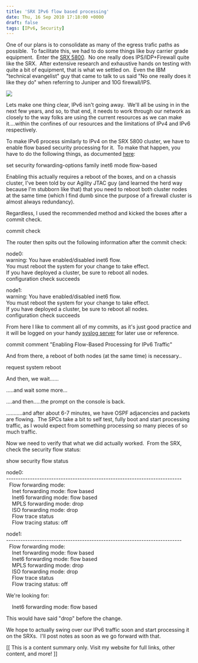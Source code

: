 ```yaml
---
title: 'SRX IPv6 flow based processing'
date: Thu, 16 Sep 2010 17:18:00 +0000
draft: false
tags: [IPv6, Security]
---
```


One of our plans is to consolidate as many of the egress trafic paths as possible.  To facilitate this, we had to do some things like buy carrier grade equipment.  Enter the [SRX 5800](http://bit.ly/9jrUiG).  No one really does IPS/IDP+Firewall quite like the SRX.  After extensive research and exhaustive hands on testing with quite a bit of equipment, that is what we settled on.  Even the IBM "technical evangelist" guy that came to talk to us said "No one really does it like they do" when referring to Juniper and 10G firewall/IPS.  
  

[![](http://www.juniper.net/shared/img/products/srx-series/srx5800/lbox-srx5800-left.jpg)](http://www.juniper.net/shared/img/products/srx-series/srx5800/lbox-srx5800-left.jpg)

  
  
Lets make one thing clear, IPv6 isn't going away.  We'll all be using in in the next few years, and so, to that end, it needs to work through our network as closely to the way folks are using the current resources as we can make it....within the confines of our resources and the limitations of IPv4 and IPv6 respectively.  
  
To make IPv6 process similarly to IPv4 on the SRX 5800 cluster, we have to enable flow based security processing for it.  To make that happen, you have to do the following things, as documented [here](http://bit.ly/9jrUiG):  
  
set security forwarding-options family inet6 mode flow-based  
  
  
Enabling this actually requires a reboot of the boxes, and on a chassis cluster, I've been told by our Agility JTAC guy (and learned the herd way because I'm stubborn like that) that you need to reboot both cluster nodes at the same time (which I find dumb since the purpose of a firewall cluster is almost always redundancy).  
  
Regardless, I used the recommended method and kicked the boxes after a commit check.  
  
commit check  
  
  
The router then spits out the following information after the commit check:  
  
  
  
node0:  
warning: You have enabled/disabled inet6 flow.  
You must reboot the system for your change to take effect.  
If you have deployed a cluster, be sure to reboot all nodes.  
configuration check succeeds  
  
  
  
  
node1:  
warning: You have enabled/disabled inet6 flow.  
You must reboot the system for your change to take effect.  
If you have deployed a cluster, be sure to reboot all nodes.  
configuration check succeeds  
  
  
  
  
From here I like to comment all of my commits, as it's just good practice and it will be logged on your handy [syslog server](http://campin.net/syslog-ng/faq.html) for later use or reference.  
  
  
commit comment "Enabling Flow-Based Processing for IPv6 Traffic"  
  
  
And from there, a reboot of both nodes (at the same time) is necessary..  
  
request system reboot  
  
  
And then, we wait......  
  
.....and wait some more...  
  
....and then.....the prompt on the console is back.  
  
...........and after about 6-7 minutes, we have OSPF adjacencies and packets are flowing.  The SPCs take a bit to self test, fully boot and start processing traffic, as I would expect from something processing so many pieces of so much traffic.    
  
Now we need to verify that what we did actually worked.  From the SRX, check the security flow status:  
  
  
show security flow status  
  
  
  
node0:  
\--------------------------------------------------------------------------  
  Flow forwarding mode:  
    Inet forwarding mode: flow based  
    Inet6 forwarding mode: flow based  
    MPLS forwarding mode: drop  
    ISO forwarding mode: drop  
    Flow trace status  
    Flow tracing status: off  
  
  
node1:  
\--------------------------------------------------------------------------  
  Flow forwarding mode:  
    Inet forwarding mode: flow based  
    Inet6 forwarding mode: flow based  
    MPLS forwarding mode: drop  
    ISO forwarding mode: drop  
    Flow trace status  
    Flow tracing status: off  
  
  
We're looking for:  
  
  

    Inet6 forwarding mode: flow based

  

This would have said "drop" before the change. 

  

  
We hope to actually swing over our IPv6 traffic soon and start processing it on the SRXs.  I'll post notes as soon as we go forward with that.    
  
  
  
  
  

\[\[ This is a content summary only. Visit my website for full links, other content, and more! \]\]
